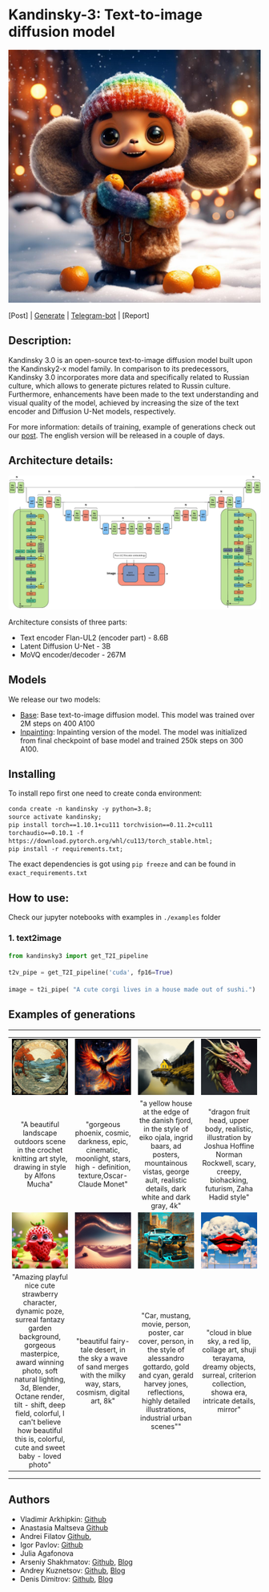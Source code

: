 # Kandinsky-3: Text-to-image diffusion model

![](assets/title.jpg)

[Post] | [Generate](https://fusionbrain.ai) | [Telegram-bot](https://t.me/kandinsky21_bot) | [Report]

## Description:

Kandinsky 3.0 is an open-source text-to-image diffusion model built upon the Kandinsky2-x model family. In comparison to its predecessors, Kandinsky 3.0 incorporates more data and specifically related to Russian culture, which allows to generate pictures related to Russin culture. Furthermore, enhancements have been made to the text understanding and visual quality of the model, achieved by increasing the size of the text encoder and Diffusion U-Net models, respectively.

For more information: details of training, example of generations check out our [post](). The english version will be released in a couple of days.

## Architecture details:


![](assets/kandinsky.jpg)


Architecture consists of three parts:

+ Text encoder Flan-UL2 (encoder part) - 8.6B
+ Latent Diffusion U-Net - 3B
+ MoVQ encoder/decoder - 267M


## Models

We release our two models:

+ [Base](): Base text-to-image diffusion model. This model was trained over 2M steps on 400 A100
+ [Inpainting](): Inpainting version of the model. The model was initialized from final checkpoint of base model and trained 250k steps on 300 A100.

## Installing

To install repo first one need to create conda environment:

```
conda create -n kandinsky -y python=3.8;
source activate kandinsky;
pip install torch==1.10.1+cu111 torchvision==0.11.2+cu111 torchaudio==0.10.1 -f https://download.pytorch.org/whl/cu113/torch_stable.html;
pip install -r requirements.txt;
```
The exact dependencies is got using `pip freeze` and can be found in `exact_requirements.txt`

## How to use:

Check our jupyter notebooks with examples in `./examples` folder

### 1. text2image

```python
from kandinsky3 import get_T2I_pipeline

t2v_pipe = get_T2I_pipeline('cuda', fp16=True)

image = t2i_pipe( "A cute corgi lives in a house made out of sushi.")
```

## Examples of generations

<hr>

<table class="center">
<tr>
  <td><img src="assets/photo_8.jpg" raw=true></td>
  <td><img src="assets/photo_15.jpg"></td>
  <td><img src="assets/photo_16.jpg"></td>
  <td><img src="assets/photo_17.jpg"></td>
</tr>
<tr>
  <td width=25% align="center">"A beautiful landscape outdoors scene in the crochet knitting art style, drawing in style by Alfons Mucha"</td>
  <td width=25% align="center">"gorgeous phoenix, cosmic, darkness, epic, cinematic, moonlight, stars, high - definition, texture,Oscar-Claude Monet"</td>
  <td width=25% align="center">"a yellow house at the edge of the danish fjord, in the style of eiko ojala, ingrid baars, ad posters, mountainous vistas, george ault, realistic details, dark white and dark gray, 4k"</td>
  <td width=25% align="center">"dragon fruit head, upper body, realistic, illustration by Joshua Hoffine Norman Rockwell, scary, creepy, biohacking, futurism, Zaha Hadid style"</td>
</tr>
<tr>
  <td><img src="assets/photo_2.jpg" raw=true></td>
  <td><img src="assets/photo_19.jpg"></td>
  <td><img src="assets/photo_13.jpg"></td>
  <td><img src="assets/photo_14.jpg"></td>
</tr>
<tr>
  <td width=25% align="center">"Amazing playful nice cute strawberry character, dynamic poze, surreal fantazy garden background, gorgeous masterpice, award winning photo, soft natural lighting, 3d, Blender, Octane render, tilt - shift, deep field, colorful, I can't believe how beautiful this is, colorful, cute and sweet baby - loved photo"</td>
  <td width=25% align="center">"beautiful fairy-tale desert, in the sky a wave of sand merges with the milky way, stars, cosmism, digital art, 8k"</td>
  <td width=25% align="center">"Car, mustang, movie, person, poster, car cover, person, in the style of alessandro gottardo, gold and cyan, gerald harvey jones, reflections, highly detailed illustrations, industrial urban scenes""</td>
  <td width=25% align="center">"cloud in blue sky, a red lip, collage art, shuji terayama, dreamy objects, surreal, criterion collection, showa era, intricate details, mirror"</td>
</tr>

</table>

<hr>

## Authors

+ Vladimir Arkhipkin: [Github](https://github.com/oriBetelgeuse)
+ Anastasia Maltseva [Github](https://github.com/NastyaMittseva)
+ Andrei Filatov [Github](https://github.com/anvilarth), 
+ Igor Pavlov: [Github](https://github.com/boomb0om)
+ Julia Agafonova 
+ Arseniy Shakhmatov: [Github](https://github.com/cene555), [Blog](https://t.me/gradientdip)
+ Andrey Kuznetsov: [Github](https://github.com/kuznetsoffandrey), [Blog](https://t.me/complete_ai)
+ Denis Dimitrov: [Github](https://github.com/denndimitrov), [Blog](https://t.me/dendi_math_ai)
